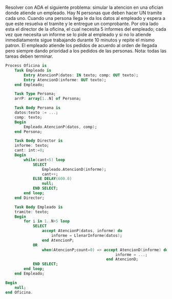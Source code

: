 Resolver con ADA el siguiente problema: simular la atencion en una ofician donde atiende un empleado. Hay N personas que deben hacer UN tramite cada uno. Cuando una persona llega le da los datos al empleado y espera a que este resuelva el tramite y le entregue un comprobante. Por otra lado esta el director de la oficina, el cual necesita 5 informes del empleado; cada vez que necesita un informe se lo pide al empleado y si no lo atiende inmediatamente sigue trabajando durante 10 minutos y repite el mismo patron. El empleado atiende los pedidos de acuerdo al orden de llegada pero siempre dando prioridad a los pedidos de las personas.
    Nota: todas las tareas deben terminar.

``` ada
Process Oficina is
    Task Empleado is
        Entry AtencionP(datos: IN texto; comp: OUT texto);
        Entry AtencionD(informe: OUT texto);
    end Empleado;

    Task Type Persona;
    arrP: array[1..N] of Persona;

    Task Body Persona is
    datos:texto := ...;
    comp: texto;
    Begin
        Empleado.AtencionP(datos, comp);
    end Persona;

    Task Body Director is
    informe: texto;
    cant: int:=0;
    Begin
        while(cant<5) loop
            SELECT
                Empleado.AtencionD(informe);
                cant++;
            ELSE DELAY(600.0)
                null;
            END SELECT;
        end loop;
    end Director;

    Task Body Empleado is
    tramite: texto;
    Begin
        for i in 1..N+5 loop
            SELECT
                accept AtencionP(datos, informe) do
                    informe = LlenarInforme(datos);
                end AtencionP;
            OR
                when(AtencionP;count=0) => accept AtencionD(informe) do
                                                informe = ...;
                                            end AtencionD;
            END SELECT;
        end loop;
    end Empleado;

Begin
    null;
end Oficina.
```